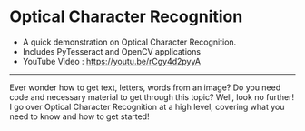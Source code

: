 # Optical Character Recognition
- A quick demonstration on Optical Character Recognition.
- Includes PyTesseract and OpenCV applications
- YouTube Video : https://youtu.be/rCgy4d2pyyA
---
Ever wonder how to get text, letters, words from an image? Do you need code and necessary material to get through this topic? Well, look no further! I  go over Optical Character Recognition at a high level, covering what you need to know and how to get started!
